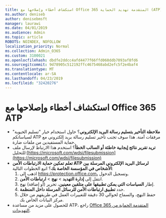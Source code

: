 ```yaml
---
title: استكشاف أخطاء وإصلاحها مع Office 365 المتقدمة تهديد الحماية (ATP)
ms.author: deniseb
author: denisebmsft
manager: laurawi
ms.date: 04/01/2019
ms.audience: Admin
ms.topic: article
ROBOTS: NOINDEX, NOFOLLOW
localization_priority: Normal
ms.collection: Admin_O365
ms.custom: 3100021
ms.openlocfilehash: dbdfe2ddcc4afd4477f66ffd060ddb7093af8fd6
ms.sourcegitcommit: 9d78905c512192ffc4675468abd2efc5f2e4baf4
ms.translationtype: MT
ms.contentlocale: ar-SA
ms.lasthandoff: 04/23/2019
ms.locfileid: "32420276"
---
```

# <a name="troubleshoot-issues-with-office-365-atp"></a>استكشاف أخطاء وإصلاحها مع Office 365 ATP

- **ملاحظة التأخير بتسليم رسالة البريد الإلكتروني**؟ حاول استخدام خيار "تسليم الحيوية" لسياساتكم ATP مرفقات آمنة. هذا سوف تجنب تأخير تسليم رسالة بريد إلكتروني مع حماية المستفيدين من ملفات ضارة.
- **تريد تقرير نتائج إيجابية خاطئة أو السالب الخطأ**؟ استخدم هذا الارتباط لإرسال ملف للتحليل:[https://microsoft.com/wdsi/filesubmission](https://microsoft.com/wdsi/filesubmission)
- **تعلم تمكين حماية الارتباطات الأمن ATP لرسائل البريد الإلكتروني المرسلة بين الأشخاص في المؤسسة الخاصة بك**؟ اتبع الخطوات التالية:
    1. اذهب إلى https://protection.office.com، وتسجيل الدخول.
    2. انتقل إلى **إدارة التهديد** > **نهج** > **ارتباطات الأمن**.
    3. إطار **السياسات التي يمكن تطبيقها على متلقين معينين**، تحرير (أو إضافة) نهج.
    4. حدد **تطبيق ارتباطات الأمن للرسائل المرسلة داخل المنظمة**.
    5. حفظ النهج، والسماح لحوالي 30 دقيقة للتغييرات العمل في طريقهم من خلال مركز البيانات الخاص بك.
- للحصول على مزيد من مساعدة ATP، راجع [Office 365 المتقدمة الحماية من التهديدات](https://docs.microsoft.com/office365/securitycompliance/office-365-atp).